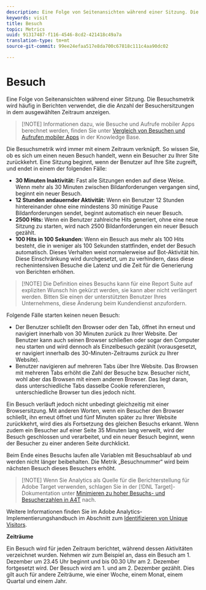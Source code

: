 ```yaml
---
description: Eine Folge von Seitenansichten während einer Sitzung. Die Besuchsmetrik wird häufig in Berichten verwendet, die die Anzahl der Besuchersitzungen in dem ausgewählten Zeitraum anzeigen.
keywords: visit
title: Besuch
topic: Metrics
uuid: 91317487-f116-4546-8cd2-421418c49a7a
translation-type: tm+mt
source-git-commit: 99ee24efaa517e8da700c67818c111c4aa90dc02

---
```



# Besuch

Eine Folge von Seitenansichten während einer Sitzung. Die Besuchsmetrik wird häufig in Berichten verwendet, die die Anzahl der Besuchersitzungen in dem ausgewählten Zeitraum anzeigen.

> [!NOTE] Informationen dazu, wie Besuche und Aufrufe mobiler Apps berechnet werden, finden Sie unter [Vergleich von Besuchen und Aufrufen mobiler Apps](https://helpx.adobe.com/analytics/kb/compare-visits-and-mobile-app-launches.html) in der Knowledge Base.

Die Besuchsmetrik wird immer mit einem Zeitraum verknüpft. So wissen Sie, ob es sich um einen neuen Besuch handelt, wenn ein Besucher zu Ihrer Site zurückkehrt. Eine Sitzung beginnt, wenn der Benutzer auf Ihre Site zugreift, und endet in einem der folgenden Fälle:

* **30 Minuten Inaktivität:** Fast alle Sitzungen enden auf diese Weise. Wenn mehr als 30 Minuten zwischen Bildanforderungen vergangen sind, beginnt ein neuer Besuch.
* **12 Stunden andauernder Aktivität:** Wenn ein Benutzer 12 Stunden hintereinander ohne eine mindestens 30 minütige Pause Bildanforderungen sendet, beginnt automatisch ein neuer Besuch.
* **2500 Hits:** Wenn ein Benutzer zahlreiche Hits generiert, ohne eine neue Sitzung zu starten, wird nach 2500 Bildanforderungen ein neuer Besuch gezählt.
* **100 Hits in 100 Sekunden**: Wenn ein Besuch aus mehr als 100 Hits besteht, die in weniger als 100 Sekunden stattfinden, endet der Besuch automatisch. Dieses Verhalten weist normalerweise auf Bot-Aktivität hin. Diese Einschränkung wird durchgesetzt, um zu verhindern, dass diese rechenintensiven Besuche die Latenz und die Zeit für die Generierung von Berichten erhöhen.

> [!NOTE] Die Definition eines Besuchs kann für eine Report Suite auf expliziten Wunsch hin gekürzt werden, sie kann aber nicht verlängert werden. Bitten Sie einen der unterstützten Benutzer Ihres Unternehmens, diese Änderung beim Kundendienst anzufordern.

Folgende Fälle starten keinen neuen Besuch:

* Der Benutzer schließt den Browser oder den Tab, öffnet ihn erneut und navigiert innerhalb von 30 Minuten zurück zu Ihrer Website. Der Benutzer kann auch seinen Browser schließen oder sogar den Computer neu starten und wird dennoch als Einzelbesuch gezählt (vorausgesetzt, er navigiert innerhalb des 30-Minuten-Zeitraums zurück zu Ihrer Website).
* Benutzer navigieren auf mehreren Tabs über Ihre Website. Das Browsen mit mehreren Tabs erhöht die Zahl der Besuche bzw. Besucher nicht, wohl aber das Browsen mit einem anderen Browser. Das liegt daran, dass unterschiedliche Tabs dasselbe Cookie referenzieren, unterschiedliche Browser tun dies jedoch nicht.

Ein Besuch verläuft jedoch nicht unbedingt gleichzeitig mit einer Browsersitzung. Mit anderen Worten, wenn ein Besucher den Browser schließt, ihn erneut öffnet und fünf Minuten später zu Ihrer Website zurückkehrt, wird dies als Fortsetzung des gleichen Besuchs erkannt. Wenn zudem ein Besucher auf einer Seite 35 Minuten lang verweilt, wird der Besuch geschlossen und verarbeitet, und ein neuer Besuch beginnt, wenn der Besucher zu einer anderen Seite durchklickt.

Beim Ende eines Besuchs laufen alle Variablen mit Besuchsablauf ab und werden nicht länger beibehalten. Die Metrik „Besuchnummer“ wird beim nächsten Besuch dieses Besuchers erhöht.

> [!NOTE] Wenn Sie Analytics als Quelle für die Berichterstellung für Adobe Target verwenden, schlagen Sie in der [!DNL Target]-Dokumentation unter [Minimieren zu hoher Besuchs- und Besucherzahlen in A4T](https://marketing.adobe.com/resources/help/en_US/target/a4t/minimizing-inflated-visit-and-visitor-counts-a4t.html) nach.

Weitere Informationen finden Sie im Adobe Analytics-Implementierungshandbuch im Abschnitt zum [Identifizieren von Unique Visitors](https://marketing.adobe.com/resources/help/en_US/sc/implement/visid_overview.html).

**Zeiträume**

Ein Besuch wird für jeden Zeitraum berichtet, während dessen Aktivitäten verzeichnet wurden. Nehmen wir zum Beispiel an, dass ein Besuch am 1. Dezember um 23.45 Uhr beginnt und bis 00.30 Uhr am 2. Dezember fortgesetzt wird. Der Besuch wird am 1. und am 2. Dezember gezählt. Dies gilt auch für andere Zeiträume, wie einer Woche, einem Monat, einem Quartal und einem Jahr.
